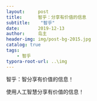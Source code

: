 ```yaml
---
layout:     post
title:      智乎：分享有价值的信息
subtitle:    "智乎"
date:       2019-12-13
author:     岛主
header-img: img/post-bg-2015.jpg
catalog: true
tags:
    - 智乎
typora-root-url: ..\img
---
```


智乎：智分享有价值的信息！

使用人工智慧分享有价值的信息！
